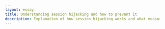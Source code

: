 ```yaml
---
layout: essay
title: Understanding session hijacking and how to prevent it
description: Explanation of how session hijacking works and what measures you can take to prevent it
---
```


